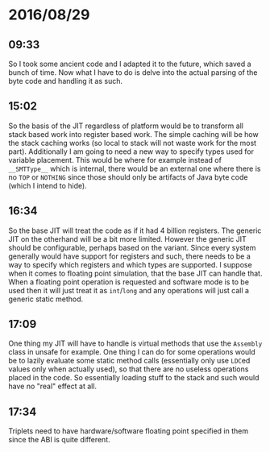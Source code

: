 # 2016/08/29

## 09:33

So I took some ancient code and I adapted it to the future, which saved a bunch
of time. Now what I have to do is delve into the actual parsing of the byte
code and handling it as such.

## 15:02

So the basis of the JIT regardless of platform would be to transform all
stack based work into register based work. The simple caching will be how the
stack caching works (so local to stack will not waste work for the most part).
Additionally I am going to need a new way to specify types used for variable
placement. This would be where for example instead of `__SMTType__` which is
internal, there would be an external one where there is no `TOP` or `NOTHING`
since those should only be artifacts of Java byte code (which I intend to
hide).

## 16:34

So the base JIT will treat the code as if it had 4 billion registers. The
generic JIT on the otherhand will be a bit more limited. However the generic
JIT should be configurable, perhaps based on the variant. Since every system
generally would have support for registers and such, there needs to be a way
to specify which registers and which types are supported. I suppose when it
comes to floating point simulation, that the base JIT can handle that. When a
floating point operation is requested and software mode is to be used then it
will just treat it as `int`/`long` and any operations will just call a generic
static method.

## 17:09

One thing my JIT will have to handle is virtual methods that use the
`Assembly` class in unsafe for example. One thing I can do for some operations
would be to lazily evaluate some static method calls (essentially only use
`LDC`ed values only when actually used), so that there are no useless
operations placed in the code. So essentially loading stuff to the stack and
such would have no "real" effect at all.

## 17:34

Triplets need to have hardware/software floating point specified in them since
the ABI is quite different.

